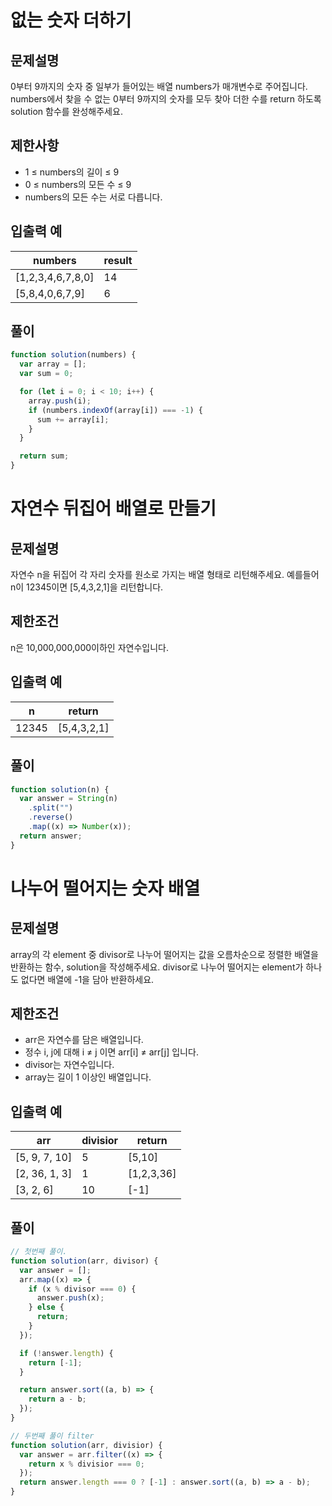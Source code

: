 # 없는 숫자 더하기

## 문제설명

0부터 9까지의 숫자 중 일부가 들어있는 배열 numbers가 매개변수로 주어집니다. numbers에서 찾을 수 없는 0부터 9까지의 숫자를 모두 찾아 더한 수를 return 하도록 solution 함수를 완성해주세요.

## 제한사항

- 1 ≤ numbers의 길이 ≤ 9
- 0 ≤ numbers의 모든 수 ≤ 9
- numbers의 모든 수는 서로 다릅니다.

## 입출력 예

| numbers           | result |
| ----------------- | ------ |
| [1,2,3,4,6,7,8,0] | 14     |
| [5,8,4,0,6,7,9]   | 6      |

## 풀이

```js
function solution(numbers) {
  var array = [];
  var sum = 0;

  for (let i = 0; i < 10; i++) {
    array.push(i);
    if (numbers.indexOf(array[i]) === -1) {
      sum += array[i];
    }
  }

  return sum;
}
```

# 자연수 뒤집어 배열로 만들기

## 문제설명

자연수 n을 뒤집어 각 자리 숫자를 원소로 가지는 배열 형태로 리턴해주세요. 예를들어 n이 12345이면 [5,4,3,2,1]을 리턴합니다.

## 제한조건

n은 10,000,000,000이하인 자연수입니다.

## 입출력 예

| n     | return      |
| ----- | ----------- |
| 12345 | [5,4,3,2,1] |

## 풀이

```js
function solution(n) {
  var answer = String(n)
    .split("")
    .reverse()
    .map((x) => Number(x));
  return answer;
}
```

# 나누어 떨어지는 숫자 배열

## 문제설명

array의 각 element 중 divisor로 나누어 떨어지는 값을 오름차순으로 정렬한 배열을 반환하는 함수, solution을 작성해주세요.
divisor로 나누어 떨어지는 element가 하나도 없다면 배열에 -1을 담아 반환하세요.

## 제한조건

- arr은 자연수를 담은 배열입니다.
- 정수 i, j에 대해 i ≠ j 이면 arr[i] ≠ arr[j] 입니다.
- divisor는 자연수입니다.
- array는 길이 1 이상인 배열입니다.

## 입출력 예

| arr           | divisior | return     |
| ------------- | -------- | ---------- |
| [5, 9, 7, 10] | 5        | [5,10]     |
| [2, 36, 1, 3] | 1        | [1,2,3,36] |
| [3, 2, 6]     | 10       | [-1]       |

## 풀이

```js
// 첫번째 풀이.
function solution(arr, divisor) {
  var answer = [];
  arr.map((x) => {
    if (x % divisor === 0) {
      answer.push(x);
    } else {
      return;
    }
  });

  if (!answer.length) {
    return [-1];
  }

  return answer.sort((a, b) => {
    return a - b;
  });
}

// 두번째 풀이 filter
function solution(arr, divisior) {
  var answer = arr.filter((x) => {
    return x % divisior === 0;
  });
  return answer.length === 0 ? [-1] : answer.sort((a, b) => a - b);
}
```
